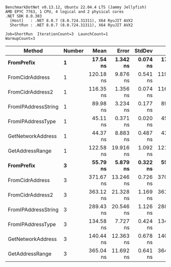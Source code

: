 ```

BenchmarkDotNet v0.13.12, Ubuntu 22.04.4 LTS (Jammy Jellyfish)
AMD EPYC 7763, 1 CPU, 4 logical and 2 physical cores
.NET SDK 8.0.303
  [Host]   : .NET 8.0.7 (8.0.724.31311), X64 RyuJIT AVX2
  ShortRun : .NET 8.0.7 (8.0.724.31311), X64 RyuJIT AVX2

Job=ShortRun  IterationCount=3  LaunchCount=1  
WarmupCount=3  

```
| Method              | Number | Mean      | Error     | StdDev   | Min       | Max       | Gen0   | Allocated |
|-------------------- |------- |----------:|----------:|---------:|----------:|----------:|-------:|----------:|
| **FromPrefix**          | **1**      |  **17.54 ns** |  **1.342 ns** | **0.074 ns** |  **17.49 ns** |  **17.62 ns** | **0.0007** |      **56 B** |
| FromCidrAddress     | 1      | 120.18 ns |  9.876 ns | 0.541 ns | 119.64 ns | 120.73 ns | 0.0012 |     112 B |
| FromCidrAddress2    | 1      | 116.35 ns |  1.356 ns | 0.074 ns | 116.26 ns | 116.39 ns | 0.0013 |     112 B |
| FromIPAddressString | 1      |  89.98 ns |  3.234 ns | 0.177 ns |  89.80 ns |  90.16 ns | 0.0006 |      56 B |
| FromIPAddressType   | 1      |  45.11 ns |  0.371 ns | 0.020 ns |  45.09 ns |  45.13 ns | 0.0010 |      88 B |
| GetNetworkAddress   | 1      |  44.37 ns |  8.883 ns | 0.487 ns |  43.81 ns |  44.72 ns | 0.0007 |      56 B |
| GetAddressRange     | 1      | 122.58 ns | 19.916 ns | 1.092 ns | 121.71 ns | 123.80 ns | 0.0019 |     168 B |
| **FromPrefix**          | **3**      |  **55.79 ns** |  **5.879 ns** | **0.322 ns** |  **55.42 ns** |  **55.99 ns** | **0.0020** |     **168 B** |
| FromCidrAddress     | 3      | 371.67 ns | 13.246 ns | 0.726 ns | 370.84 ns | 372.21 ns | 0.0038 |     336 B |
| FromCidrAddress2    | 3      | 363.12 ns | 21.328 ns | 1.169 ns | 361.99 ns | 364.32 ns | 0.0038 |     336 B |
| FromIPAddressString | 3      | 289.43 ns | 20.546 ns | 1.126 ns | 288.16 ns | 290.31 ns | 0.0019 |     168 B |
| FromIPAddressType   | 3      | 134.58 ns |  7.727 ns | 0.424 ns | 134.21 ns | 135.04 ns | 0.0031 |     264 B |
| GetNetworkAddress   | 3      | 140.44 ns | 12.363 ns | 0.678 ns | 140.03 ns | 141.23 ns | 0.0019 |     168 B |
| GetAddressRange     | 3      | 365.04 ns | 11.692 ns | 0.641 ns | 364.49 ns | 365.74 ns | 0.0057 |     504 B |
